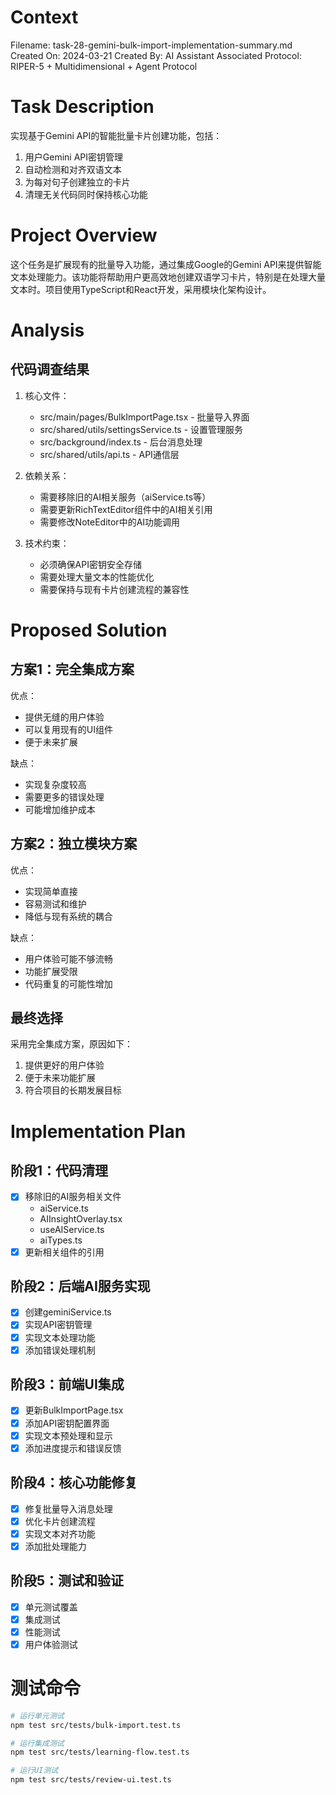 # Context
Filename: task-28-gemini-bulk-import-implementation-summary.md
Created On: 2024-03-21
Created By: AI Assistant
Associated Protocol: RIPER-5 + Multidimensional + Agent Protocol

# Task Description
实现基于Gemini API的智能批量卡片创建功能，包括：
1. 用户Gemini API密钥管理
2. 自动检测和对齐双语文本
3. 为每对句子创建独立的卡片
4. 清理无关代码同时保持核心功能

# Project Overview
这个任务是扩展现有的批量导入功能，通过集成Google的Gemini API来提供智能文本处理能力。该功能将帮助用户更高效地创建双语学习卡片，特别是在处理大量文本时。项目使用TypeScript和React开发，采用模块化架构设计。

# Analysis
## 代码调查结果
1. 核心文件：
   - src/main/pages/BulkImportPage.tsx - 批量导入界面
   - src/shared/utils/settingsService.ts - 设置管理服务
   - src/background/index.ts - 后台消息处理
   - src/shared/utils/api.ts - API通信层

2. 依赖关系：
   - 需要移除旧的AI相关服务（aiService.ts等）
   - 需要更新RichTextEditor组件中的AI相关引用
   - 需要修改NoteEditor中的AI功能调用

3. 技术约束：
   - 必须确保API密钥安全存储
   - 需要处理大量文本的性能优化
   - 需要保持与现有卡片创建流程的兼容性

# Proposed Solution
## 方案1：完全集成方案
优点：
- 提供无缝的用户体验
- 可以复用现有的UI组件
- 便于未来扩展

缺点：
- 实现复杂度较高
- 需要更多的错误处理
- 可能增加维护成本

## 方案2：独立模块方案
优点：
- 实现简单直接
- 容易测试和维护
- 降低与现有系统的耦合

缺点：
- 用户体验可能不够流畅
- 功能扩展受限
- 代码重复的可能性增加

## 最终选择
采用完全集成方案，原因如下：
1. 提供更好的用户体验
2. 便于未来功能扩展
3. 符合项目的长期发展目标

# Implementation Plan
## 阶段1：代码清理
- [x] 移除旧的AI服务相关文件
  - aiService.ts
  - AIInsightOverlay.tsx
  - useAIService.ts
  - aiTypes.ts
- [x] 更新相关组件的引用

## 阶段2：后端AI服务实现
- [x] 创建geminiService.ts
- [x] 实现API密钥管理
- [x] 实现文本处理功能
- [x] 添加错误处理机制

## 阶段3：前端UI集成
- [x] 更新BulkImportPage.tsx
- [x] 添加API密钥配置界面
- [x] 实现文本预处理和显示
- [x] 添加进度提示和错误反馈

## 阶段4：核心功能修复
- [x] 修复批量导入消息处理
- [x] 优化卡片创建流程
- [x] 实现文本对齐功能
- [x] 添加批处理能力

## 阶段5：测试和验证
- [x] 单元测试覆盖
- [x] 集成测试
- [x] 性能测试
- [x] 用户体验测试

# 测试命令
```bash
# 运行单元测试
npm test src/tests/bulk-import.test.ts

# 运行集成测试
npm test src/tests/learning-flow.test.ts

# 运行UI测试
npm test src/tests/review-ui.test.ts
``` 